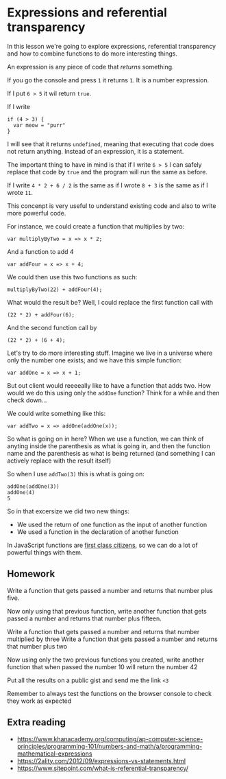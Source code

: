# Expressions and referential transparency

In this lesson we're going to explore expressions, referential transparency and how to combine functions to do more interesting things.

An expression is any piece of code that _returns_ something.

If you go the console and press `1` it returns `1`. It is a number expression.

If I put `6 > 5` it wil return `true`.

If I write

```
if (4 > 3) {
  var meow = "purr"
}
```
I will see that it returns `undefined`, meaning that executing that code does not return anything. Instead of an expression, it is a statement.

The important thing to have in mind is that if I write `6 > 5` I can safely replace that code by `true` and the program will run the same as before.

If I write `4 * 2 + 6 / 2` is the same as if I wrote `8 + 3` is the same as if I wrote `11`.

This concenpt is very useful to understand existing code and also to write more powerful code.

For instance, we could create a function that multiplies by two:

```
var multiplyByTwo = x => x * 2;
```

And a function to add 4

```
var addFour = x => x + 4;
```

We could then use this two functions as such:

```
multiplyByTwo(22) + addFour(4);
```

What would the result be? Well, I could replace the first function call with

```
(22 * 2) + addFour(6);
```

And the second function call by

```
(22 * 2) + (6 + 4);
```

Let's try to do more interesting stuff. Imagine we live in a universe where only the number one exists; and we have this simple function:

```
var addOne = x => x + 1;
```

But out client would reeeeally like to have a function that adds two. How would we do this using only the `addOne` function? Think for a while and then check down...

We could write something like this:

```
var addTwo = x => addOne(addOne(x));
```

So what is going on in here? When we use a function, we can think of anyting inside the parenthesis as what is going in, and then the function name and the parenthesis as what is being returned (and something I can actively replace with the result itself)

So when I use `addTwo(3)` this is what is going on:

```
addOne(addOne(3))
addOne(4)
5
```

So in that excersize we did two new things:

* We used the return of one function as the input of another function
* We used a function in the declaration of another function

In JavaScript functions are [first class citizens](https://en.wikipedia.org/wiki/First-class_citizen), so we can do a lot of powerful things with them.

## Homework

Write a function that gets passed a number and returns that number plus five.

Now only using that previous function, write another function that gets passed a number and returns that number plus fifteen.

Write a function that gets passed a number and returns that number multiplied by three
Write a function that gets passed a number and returns that number plus two

Now using only the two previous functions you created, write another function that when passed the number 10 will return the number 42

Put all the results on a public gist and send me the link `<3`

Remember to always test the functions on the browser console to check they work as expected

## Extra reading

* https://www.khanacademy.org/computing/ap-computer-science-principles/programming-101/numbers-and-math/a/programming-mathematical-expressions
* https://2ality.com/2012/09/expressions-vs-statements.html
* https://www.sitepoint.com/what-is-referential-transparency/


